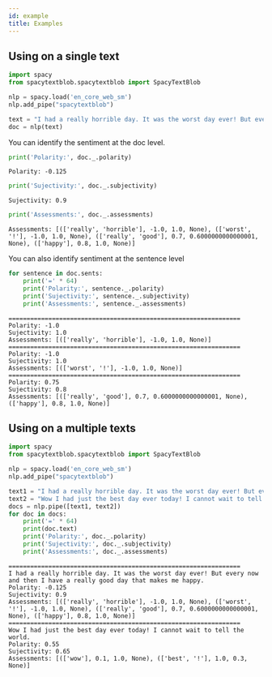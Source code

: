 ```yaml
---
id: example
title: Examples
---
```

## Using on a single text


```python
import spacy
from spacytextblob.spacytextblob import SpacyTextBlob

nlp = spacy.load('en_core_web_sm')
nlp.add_pipe("spacytextblob")

text = "I had a really horrible day. It was the worst day ever! But every now and then I have a really good day that makes me happy."
doc = nlp(text)
```

You can identify the sentiment at the doc level.


```python
print('Polarity:', doc._.polarity)
```

    Polarity: -0.125



```python
print('Sujectivity:', doc._.subjectivity)
```

    Sujectivity: 0.9



```python
print('Assessments:', doc._.assessments)
```

    Assessments: [(['really', 'horrible'], -1.0, 1.0, None), (['worst', '!'], -1.0, 1.0, None), (['really', 'good'], 0.7, 0.6000000000000001, None), (['happy'], 0.8, 1.0, None)]


You can also identify sentiment at the sentence level


```python
for sentence in doc.sents:
    print('=' * 64)
    print('Polarity:', sentence._.polarity)
    print('Sujectivity:', sentence._.subjectivity)
    print('Assessments:', sentence._.assessments)
```

    ================================================================
    Polarity: -1.0
    Sujectivity: 1.0
    Assessments: [(['really', 'horrible'], -1.0, 1.0, None)]
    ================================================================
    Polarity: -1.0
    Sujectivity: 1.0
    Assessments: [(['worst', '!'], -1.0, 1.0, None)]
    ================================================================
    Polarity: 0.75
    Sujectivity: 0.8
    Assessments: [(['really', 'good'], 0.7, 0.6000000000000001, None), (['happy'], 0.8, 1.0, None)]


## Using on a multiple texts


```python
import spacy
from spacytextblob.spacytextblob import SpacyTextBlob

nlp = spacy.load('en_core_web_sm')
nlp.add_pipe("spacytextblob")

text1 = "I had a really horrible day. It was the worst day ever! But every now and then I have a really good day that makes me happy."
text2 = "Wow I had just the best day ever today! I cannot wait to tell the world."
docs = nlp.pipe([text1, text2])
for doc in docs:
    print('=' * 64)
    print(doc.text)
    print('Polarity:', doc._.polarity)
    print('Sujectivity:', doc._.subjectivity)
    print('Assessments:', doc._.assessments)
```

    ================================================================
    I had a really horrible day. It was the worst day ever! But every now and then I have a really good day that makes me happy.
    Polarity: -0.125
    Sujectivity: 0.9
    Assessments: [(['really', 'horrible'], -1.0, 1.0, None), (['worst', '!'], -1.0, 1.0, None), (['really', 'good'], 0.7, 0.6000000000000001, None), (['happy'], 0.8, 1.0, None)]
    ================================================================
    Wow I had just the best day ever today! I cannot wait to tell the world.
    Polarity: 0.55
    Sujectivity: 0.65
    Assessments: [(['wow'], 0.1, 1.0, None), (['best', '!'], 1.0, 0.3, None)]

